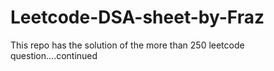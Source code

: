 # Leetcode-DSA-sheet-by-Fraz
This repo has the solution of the more than 250 leetcode question....continued
